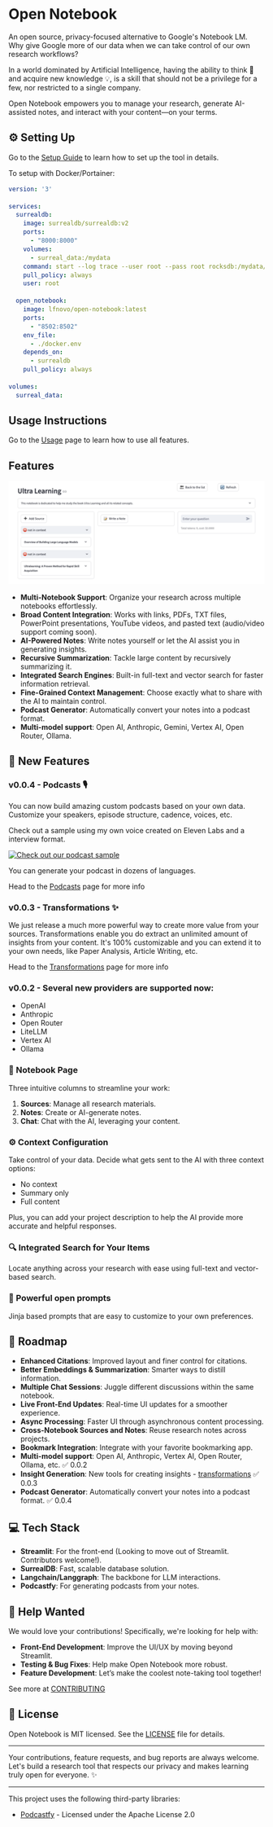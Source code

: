 # Open Notebook

An open source, privacy-focused alternative to Google's Notebook LM. Why give Google more of our data when we can take control of our own research workflows?

In a world dominated by Artificial Intelligence, having the ability to think 🧠 and acquire new knowledge 💡, is a skill that should not be a privilege for a few, nor restricted to a single company.

Open Notebook empowers you to manage your research, generate AI-assisted notes, and interact with your content—on your terms.

## ⚙️ Setting Up

Go to the [Setup Guide](docs/SETUP.md) to learn how to set up the tool in details.

To setup with Docker/Portainer:

```yaml
version: '3'

services:
  surrealdb:
    image: surrealdb/surrealdb:v2
    ports:
      - "8000:8000"
    volumes:
      - surreal_data:/mydata
    command: start --log trace --user root --pass root rocksdb:/mydata/mydatabase.db
    pull_policy: always
    user: root

  open_notebook:
    image: lfnovo/open-notebook:latest
    ports:
      - "8502:8502"
    env_file:
      - ./docker.env
    depends_on:
      - surrealdb
    pull_policy: always

volumes:
  surreal_data:

```


## Usage Instructions

Go to the [Usage](docs/USAGE.md) page to learn how to use all features.

## Features

![New Notebook](docs/assets/asset_list.png)


- **Multi-Notebook Support**: Organize your research across multiple notebooks effortlessly.
- **Broad Content Integration**: Works with links, PDFs, TXT files, PowerPoint presentations, YouTube videos, and pasted text (audio/video support coming soon).
- **AI-Powered Notes**: Write notes yourself or let the AI assist you in generating insights.
- **Recursive Summarization**: Tackle large content by recursively summarizing it.
- **Integrated Search Engines**: Built-in full-text and vector search for faster information retrieval.
- **Fine-Grained Context Management**: Choose exactly what to share with the AI to maintain control.
- **Podcast Generator**: Automatically convert your notes into a podcast format.
- **Multi-model support**: Open AI, Anthropic, Gemini, Vertex AI, Open Router, Ollama.

## 🚀 New Features

### v0.0.4 - Podcasts  🎙️

You can now build amazing custom podcasts based on your own data. Customize your speakers, episode structure, cadence, voices, etc. 

Check out a sample using my own voice created on Eleven Labs and a interview format. 

[![Check out our podcast sample](https://img.youtube.com/vi/MSGtUFohft0/0.jpg)](https://www.youtube.com/watch?v=MSGtUFohft0)

You can generate your podcast in dozens of languages.

Head to the [Podcasts](docs/PODCASTS.md) page for more info

### v0.0.3 - Transformations ✨

We just release a much more powerful way to create more value from your sources.
Transformations enable you do extract an unlimited amount of insights from your content.
It's 100% customizable and you can extend it to your own needs, like Paper Analysis, Article Writing, etc.

Head to the [Transformations](docs/TRANSFORMATIONS.md) page for more info

### v0.0.2 - Several new providers are supported now:

- OpenAI
- Anthropic
- Open Router
- LiteLLM
- Vertex AI
- Ollama

### 📝 Notebook Page

Three intuitive columns to streamline your work:
1. **Sources**: Manage all research materials.
2. **Notes**: Create or AI-generate notes.
3. **Chat**: Chat with the AI, leveraging your content.

### ⚙️ Context Configuration

Take control of your data. Decide what gets sent to the AI with three context options:
- No context
- Summary only
- Full content

Plus, you can add your project description to help the AI provide more accurate and helpful responses.

### 🔍 Integrated Search for Your Items

Locate anything across your research with ease using full-text and vector-based search.

### 💬 Powerful open prompts

Jinja based prompts that are easy to customize to your own preferences.


## 🌟 Roadmap

- **Enhanced Citations**: Improved layout and finer control for citations.
- **Better Embeddings & Summarization**: Smarter ways to distill information.
- **Multiple Chat Sessions**: Juggle different discussions within the same notebook.
- **Live Front-End Updates**: Real-time UI updates for a smoother experience.
- **Async Processing**: Faster UI through asynchronous content processing.
- **Cross-Notebook Sources and Notes**: Reuse research notes across projects.
- **Bookmark Integration**: Integrate with your favorite bookmarking app.
- **Multi-model support**: Open AI, Anthropic, Vertex AI, Open Router, Ollama, etc. ✅ 0.0.2
- **Insight Generation**: New tools for creating insights - [transformations](docs/TRANSFORMATIONS.md) ✅ 0.0.3
- **Podcast Generator**: Automatically convert your notes into a podcast format.  ✅ 0.0.4


## 💻 Tech Stack

- **Streamlit**: For the front-end (Looking to move out of Streamlit. Contributors welcome!).
- **SurrealDB**: Fast, scalable database solution.
- **Langchain/Langgraph**: The backbone for LLM interactions.
- **Podcastfy**: For generating podcasts from your notes.


## 🙌 Help Wanted

We would love your contributions! Specifically, we're looking for help with:
- **Front-End Development**: Improve the UI/UX by moving beyond Streamlit.
- **Testing & Bug Fixes**: Help make Open Notebook more robust.
- **Feature Development**: Let’s make the coolest note-taking tool together!

See more at [CONTRIBUTING](CONTRIBUTING.md)
## 📄 License

Open Notebook is MIT licensed. See the [LICENSE](LICENSE) file for details.

---

Your contributions, feature requests, and bug reports are always welcome. Let's build a research tool that respects our privacy and makes learning truly open for everyone. ✨

---

This project uses the following third-party libraries:

- [Podcastfy](https://github.com/souzatharsis/podcastfy) - Licensed under the Apache License 2.0